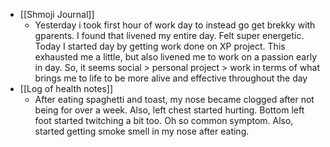   * [[Shmoji Journal]]
    * Yesterday i took first hour of work day to instead go get brekky with gparents. I found that livened my entire day. Felt super energetic. Today I started day by getting work done on XP project. This exhausted me a little, but also livened me to work on a passion early in day. So, it seems social > personal project > work in terms of what brings me to life to be more alive and effective throughout the day
  * [[Log of health notes]]
    * After eating spaghetti and toast, my nose became clogged after not being for over a week. Also, left chest started hurting. Bottom left foot started twitching a bit too. Oh so common symptom. Also, started getting smoke smell in my nose after eating.